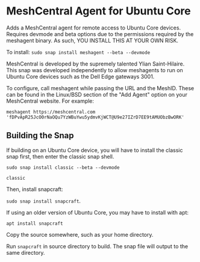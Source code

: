 # MeshCentral Agent for Ubuntu Core

Adds a MeshCentral agent for remote access to Ubuntu Core devices. Requires devmode and beta options due to the permissions required by the meshagent binary. As such, YOU INSTALL THIS AT YOUR OWN RISK.

To install:
`sudo snap install meshagent --beta --devmode`

MeshCentral is developed by the supremely talented Ylian Saint-Hilaire. This snap was developed independently to allow meshagents to run on Ubuntu Core devices such as the Dell Edge gateways 3001.

To configure, call meshagent while passing the URL and the MeshID. These can be found in the Linux/BSD section of the "Add Agent" option on your MeshCentral website. For example:

`meshagent https://meshcentral.com 'fDPvApR25JcO0rNaOQu7YzWBuYwu5ydmvKjWCT@U9e27IZrD7EE9tAMUObzBwORK'`

## Building the Snap

If building on an Ubuntu Core device, you will have to install the classic snap first, then enter the classic snap shell.

`sudo snap install classic --beta --devmode`

`classic`

Then, install snapcraft:

`sudo snap install snapcraft`.

If using an older version of Ubuntu Core, you may have to install with apt:

`apt install snapcraft`

Copy the source somewhere, such as your home directory.

Run `snapcraft` in source directory to build. The snap file will output to the same directory.
